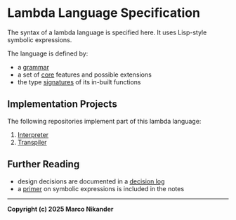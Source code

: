 # Lambda Language Specification

The syntax of a lambda language is specified here.
It uses Lisp-style symbolic expressions.

The language is defined by:
- a [grammar](grammar.md)
- a set of [core](core.md) features and possible extensions
- the type [signatures](signatures.md) of its in-built functions

## Implementation Projects

The following repositories implement part of this lambda language:

1. [Interpreter](https://github.com/mnikander/interpreter)
2. [Transpiler](https://github.com/mnikander/transpiler)

## Further Reading
- design decisions are documented in a [decision log](decisions.md)
- a [primer](notes/primer.md) on symbolic expressions is included in the notes

---
**Copyright (c) 2025 Marco Nikander**

